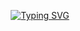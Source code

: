 <p align="center">
<a href="https://github.com/drkostas">
    <img src="https://readme-typing-svg.demolab.com?font=Georgia&size=18&duration=2000&pause=100&multiline=true&width=500&height=80&lines=Ankush+K.+Gupta;Lead+Data+Scientist+%7C+ML+Engineer+%7C+Researcher;AI+%7C+Computer+Vision+%7C+Neuromorphic+Computing+%7C+Quantum+Computing" alt="Typing SVG" />
</a>
<br/>
